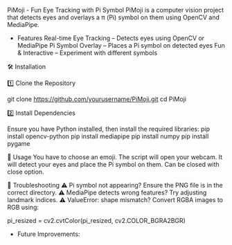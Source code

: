 PiMoji - Fun Eye Tracking with Pi Symbol
PiMoji is a computer vision project that detects eyes and overlays a π (Pi) symbol on them using OpenCV and MediaPipe.

 - Features
 Real-time Eye Tracking – Detects eyes using OpenCV or MediaPipe
 Pi Symbol Overlay – Places a Pi symbol on detected eyes
 Fun & Interactive – Experiment with different symbols

🛠️ Installation

1️⃣ Clone the Repository

git clone https://github.com/yourusername/PiMoji.git
cd PiMoji

2️⃣ Install Dependencies

Ensure you have Python installed, then install the required libraries:
pip install opencv-python
pip install mediapipe
pip install numpy
pip install pygame


📌 Usage
You have to choose an emoji.
The script will open your webcam.
It will detect your eyes and place the Pi symbol on them.
Can be closed with close option. 


🔧 Troubleshooting
⚠️ Pi symbol not appearing? Ensure the PNG file is in the correct directory.
⚠️ MediaPipe detects wrong features? Try adjusting landmark indices.
⚠️ ValueError: shape mismatch? Convert RGBA images to RGB using:

pi_resized = cv2.cvtColor(pi_resized, cv2.COLOR_BGRA2BGR)

 - Future Improvements:
